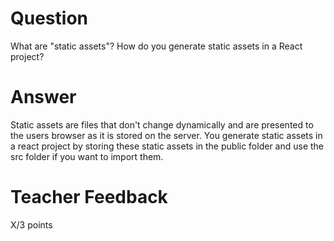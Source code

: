 # Question

What are "static assets"? How do you generate static assets in a React project?

# Answer
Static assets are files that don't change dynamically and are presented to the users browser as it is stored on the server. You generate static assets in a react project by storing these static assets in the public folder and use the src folder if you want to import them.
# Teacher Feedback

X/3 points

